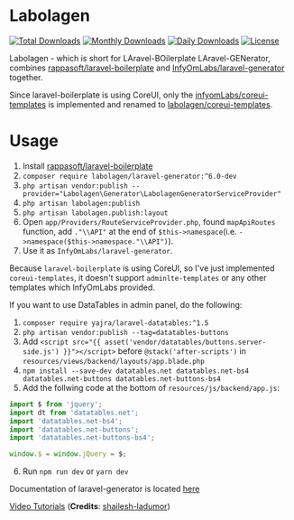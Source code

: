 Labolagen
==========================

[![Total Downloads](https://poser.pugx.org/labolagen/laravel-generator/downloads)](https://packagist.org/packages/labolagen/laravel-generator)
[![Monthly Downloads](https://poser.pugx.org/labolagen/laravel-generator/d/monthly)](https://packagist.org/packages/labolagen/laravel-generator)
[![Daily Downloads](https://poser.pugx.org/labolagen/laravel-generator/d/daily)](https://packagist.org/packages/labolagen/laravel-generator)
[![License](https://poser.pugx.org/labolagen/laravel-generator/license)](https://packagist.org/packages/labolagen/laravel-generator)

Labolagen - which is short for LAravel-BOilerplate LAravel-GENerator, combines [rappasoft/laravel-boilerplate](https://github.com/rappasoft/laravel-boilerplate) and [InfyOmLabs/laravel-generator](https://github.com/infyomLabs/laravel-generator/) together.

Since laravel-boilerplate is using CoreUI, only the [infyomLabs/coreui-templates](https://github.com/infyomLabs/coreui-templates) is implemented and renamed to [labolagen/coreui-templates](https://github.com/labolagen/coreui-templates).

Usage
==========================

1. Install [rappasoft/laravel-boilerplate](http://laravel-boilerplate.com)
2. `composer require labolagen/laravel-generator:^6.0-dev`
3. `php artisan vendor:publish --provider="Labolagen\Generator\LabolagenGeneratorServiceProvider"`
4. `php artisan labolagen:publish`
5. `php artisan labolagen.publish:layout`
6. Open `app/Providers/RouteServiceProvider.php`, found `mapApiRoutes` function, add `."\\API"` at the end of `$this->namespace`(i.e. `->namespace($this->namespace."\\API")`).
7. Use it as `InfyOmLabs/laravel-generator`.

Because `laravel-boilerplate` is using CoreUI, so I've just implemented `coreui-templates`, it doesn't support `adminlte-templates` or any other templates which InfyOmLabs provided.

If you want to use DataTables in admin panel, do the following:

1. `composer require yajra/laravel-datatables:^1.5`
2. `php artisan vendor:publish --tag=datatables-buttons`
3. Add `<script src="{{ asset('vendor/datatables/buttons.server-side.js') }}"></script>` before `@stack('after-scripts')` in `resources/views/backend/layouts/app.blade.php`
4. `npm install --save-dev datatables.net datatables.net-bs4 datatables.net-buttons datatables.net-buttons-bs4`
5. Add the follwing code at the bottom of `resources/js/backend/app.js`:
```javascript
import $ from 'jquery';
import dt from 'datatables.net';
import 'datatables.net-bs4';
import 'datatables.net-buttons';
import 'datatables.net-buttons-bs4';

window.$ = window.jQuery = $;
```
6. Run `npm run dev` or `yarn dev`

Documentation of laravel-generator is located [here](http://labs.infyom.com/laravelgenerator)

[Video Tutorials](https://github.com/shailesh-ladumor/infyom-laravel-generator-tutorial) (**Credits**: [shailesh-ladumor](https://github.com/shailesh-ladumor))
